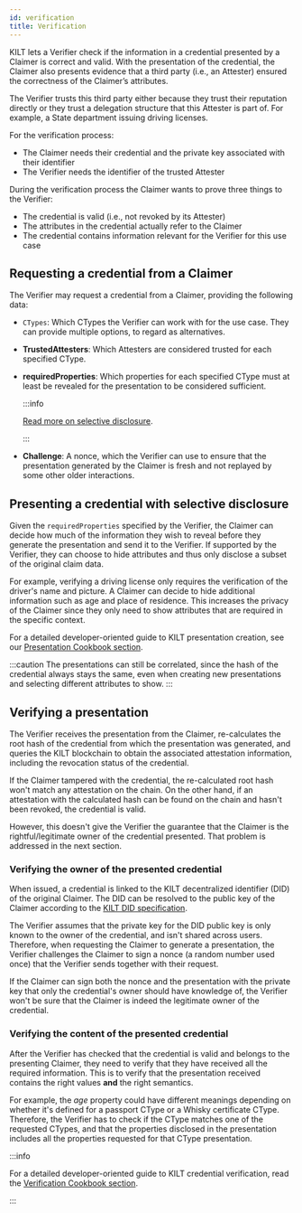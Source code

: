 ```yaml
---
id: verification
title: Verification
---
```


KILT lets a Verifier check if the information in a credential presented by a Claimer is correct and valid.
With the presentation of the credential, the Claimer also presents evidence that a third party (i.e., an Attester) ensured the correctness of the Claimer’s attributes.

The Verifier trusts this third party either because they trust their reputation directly or they trust a delegation structure that this Attester is part of.
For example, a State department issuing driving licenses.

For the verification process:

-   The Claimer needs their credential and the private key associated with their identifier
-   The Verifier needs the identifier of the trusted Attester

During the verification process the Claimer wants to prove three things to the Verifier:

-   The credential is valid (i.e., not revoked by its Attester)
-   The attributes in the credential actually refer to the Claimer
-   The credential contains information relevant for the Verifier for this use case

## Requesting a credential from a Claimer

<!-- TODO: Code example? -->
The Verifier may request a credential from a Claimer, providing the following data:

-   `CTypes`: Which CTypes the Verifier can work with for the use case. They can provide multiple options, to regard as alternatives.
-   **TrustedAttesters**: Which Attesters are considered trusted for each specified CType.
-   **requiredProperties**: Which properties for each specified CType must at least be revealed for the presentation to be considered sufficient.

    :::info

    [Read more on selective disclosure](#presenting-a-credential-with-selective-disclosure).

    :::

-   **Challenge**: A nonce, which the Verifier can use to ensure that the presentation generated by the Claimer is fresh and not replayed by some other older interactions.

## Presenting a credential with selective disclosure

Given the `requiredProperties` specified by the Verifier, the Claimer can decide how much of the information they wish to reveal before they generate the presentation and send it to the Verifier.
If supported by the Verifier, they can choose to hide attributes and thus only disclose a subset of the original claim data.

For example, verifying a driving license only requires the verification of the driver's name and picture. A Claimer can decide to hide additional information such as age and place of residence.
This increases the privacy of the Claimer since they only need to show attributes that are required in the specific context.

For a detailed developer-oriented guide to KILT presentation creation, see our [Presentation Cookbook section](../../develop/01_sdk/02_cookbook/04_claiming/04_presentation_creation.md).

:::caution
The presentations can still be correlated, since the hash of the credential always stays the same, even when creating new presentations and selecting different attributes to show.
:::

## Verifying a presentation

The Verifier receives the presentation from the Claimer, re-calculates the root hash of the credential from which the presentation was generated, and queries the KILT blockchain to obtain the associated attestation information, including the revocation status of the credential.

If the Claimer tampered with the credential, the re-calculated root hash won't match any attestation on the chain.
On the other hand, if an attestation with the calculated hash can be found on the chain and hasn't been revoked, the credential is valid.

However, this doesn't give the Verifier the guarantee that the Claimer is the rightful/legitimate owner of the credential presented.
That problem is addressed in the next section.

### Verifying the owner of the presented credential

When issued, a credential is linked to the KILT decentralized identifier (DID) of the original Claimer.
The DID can be resolved to the public key of the Claimer according to the [KILT DID specification](https://github.com/KILTprotocol/spec-kilt-did).

The Verifier assumes that the private key for the DID public key is only known to the owner of the credential, and isn't shared across users.
Therefore, when requesting the Claimer to generate a presentation, the Verifier challenges the Claimer to sign a nonce (a random number used once) that the Verifier sends together with their request.

If the Claimer can sign both the nonce and the presentation with the private key that only the credential's owner should have knowledge of, the Verifier won't be sure that the Claimer is indeed the legitimate owner of the credential.

### Verifying the content of the presented credential

After the Verifier has checked that the credential is valid and belongs to the presenting Claimer, they need to verify that they have received all the required information.
This is to verify that the presentation received contains the right values **and** the right semantics.

For example, the _age_ property could have different meanings depending on whether it's defined for a passport CType or a Whisky certificate CType.
Therefore, the Verifier has to check if the CType matches one of the requested CTypes, and that the properties disclosed in the presentation includes all the properties requested for that CType presentation.

:::info

For a detailed developer-oriented guide to KILT credential verification, read the [Verification Cookbook section](../../develop/01_sdk/02_cookbook/04_claiming/05_presentation_verification.md).

:::

